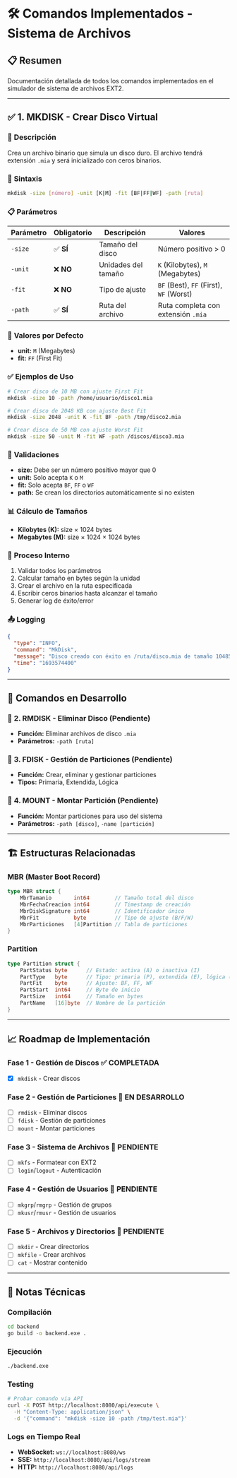 # 🛠️ Comandos Implementados - Sistema de Archivos

## 📋 **Resumen**
Documentación detallada de todos los comandos implementados en el simulador de sistema de archivos EXT2.

---

## ✅ **1. MKDISK - Crear Disco Virtual**

### 📝 **Descripción**
Crea un archivo binario que simula un disco duro. El archivo tendrá extensión `.mia` y será inicializado con ceros binarios.

### 🔧 **Sintaxis**
```bash
mkdisk -size [número] -unit [K|M] -fit [BF|FF|WF] -path [ruta]
```

### 📋 **Parámetros**

| Parámetro | Obligatorio | Descripción | Valores |
|-----------|-------------|-------------|---------|
| `-size` | ✅ **SÍ** | Tamaño del disco | Número positivo > 0 |
| `-unit` | ❌ **NO** | Unidades del tamaño | `K` (Kilobytes), `M` (Megabytes) |
| `-fit` | ❌ **NO** | Tipo de ajuste | `BF` (Best), `FF` (First), `WF` (Worst) |
| `-path` | ✅ **SÍ** | Ruta del archivo | Ruta completa con extensión `.mia` |

### 🔧 **Valores por Defecto**
- **unit:** `M` (Megabytes)
- **fit:** `FF` (First Fit)

### ✅ **Ejemplos de Uso**
```bash
# Crear disco de 10 MB con ajuste First Fit
mkdisk -size 10 -path /home/usuario/disco1.mia

# Crear disco de 2048 KB con ajuste Best Fit
mkdisk -size 2048 -unit K -fit BF -path /tmp/disco2.mia

# Crear disco de 50 MB con ajuste Worst Fit
mkdisk -size 50 -unit M -fit WF -path /discos/disco3.mia
```

### 🚨 **Validaciones**
- **size:** Debe ser un número positivo mayor que 0
- **unit:** Solo acepta `K` o `M`
- **fit:** Solo acepta `BF`, `FF` o `WF`
- **path:** Se crean los directorios automáticamente si no existen

### 📊 **Cálculo de Tamaños**
- **Kilobytes (K):** size × 1024 bytes
- **Megabytes (M):** size × 1024 × 1024 bytes

### 🔄 **Proceso Interno**
1. Validar todos los parámetros
2. Calcular tamaño en bytes según la unidad
3. Crear el archivo en la ruta especificada
4. Escribir ceros binarios hasta alcanzar el tamaño
5. Generar log de éxito/error

### 📤 **Logging**
```json
{
  "type": "INFO",
  "command": "MkDisk",
  "message": "Disco creado con éxito en /ruta/disco.mia de tamaño 10485760 bytes con ajuste FF",
  "time": "1693574400"
}
```

---

## 🔄 **Comandos en Desarrollo**

### 🚧 **2. RMDISK - Eliminar Disco** (Pendiente)
- **Función:** Eliminar archivos de disco `.mia`
- **Parámetros:** `-path [ruta]`

### 🚧 **3. FDISK - Gestión de Particiones** (Pendiente)
- **Función:** Crear, eliminar y gestionar particiones
- **Tipos:** Primaria, Extendida, Lógica

### 🚧 **4. MOUNT - Montar Partición** (Pendiente)
- **Función:** Montar particiones para uso del sistema
- **Parámetros:** `-path [disco]`, `-name [partición]`

---

## 🏗️ **Estructuras Relacionadas**

### **MBR (Master Boot Record)**
```go
type MBR struct {
    MbrTamanio       int64        // Tamaño total del disco
    MbrFechaCreacion int64        // Timestamp de creación
    MbrDiskSignature int64        // Identificador único
    MbrFit           byte         // Tipo de ajuste (B/F/W)
    MbrParticiones   [4]Partition // Tabla de particiones
}
```

### **Partition**
```go
type Partition struct {
    PartStatus byte      // Estado: activa (A) o inactiva (I)
    PartType   byte      // Tipo: primaria (P), extendida (E), lógica (L)
    PartFit    byte      // Ajuste: BF, FF, WF
    PartStart  int64     // Byte de inicio
    PartSize   int64     // Tamaño en bytes
    PartName   [16]byte  // Nombre de la partición
}
```

---

## 📈 **Roadmap de Implementación**

### **Fase 1 - Gestión de Discos** ✅ **COMPLETADA**
- [x] `mkdisk` - Crear discos

### **Fase 2 - Gestión de Particiones** 🔄 **EN DESARROLLO**
- [ ] `rmdisk` - Eliminar discos
- [ ] `fdisk` - Gestión de particiones
- [ ] `mount` - Montar particiones

### **Fase 3 - Sistema de Archivos** 🔄 **PENDIENTE**
- [ ] `mkfs` - Formatear con EXT2
- [ ] `login`/`logout` - Autenticación

### **Fase 4 - Gestión de Usuarios** 🔄 **PENDIENTE**
- [ ] `mkgrp`/`rmgrp` - Gestión de grupos
- [ ] `mkusr`/`rmusr` - Gestión de usuarios

### **Fase 5 - Archivos y Directorios** 🔄 **PENDIENTE**
- [ ] `mkdir` - Crear directorios
- [ ] `mkfile` - Crear archivos
- [ ] `cat` - Mostrar contenido

---

## 🔧 **Notas Técnicas**

### **Compilación**
```bash
cd backend
go build -o backend.exe .
```

### **Ejecución**
```bash
./backend.exe
```

### **Testing**
```bash
# Probar comando via API
curl -X POST http://localhost:8080/api/execute \
  -H "Content-Type: application/json" \
  -d '{"command": "mkdisk -size 10 -path /tmp/test.mia"}'
```

### **Logs en Tiempo Real**
- **WebSocket:** `ws://localhost:8080/ws`
- **SSE:** `http://localhost:8080/api/logs/stream`
- **HTTP:** `http://localhost:8080/api/logs`
